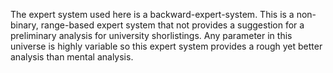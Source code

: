 The expert system used here is a backward-expert-system. This is a non-binary, range-based expert system that not provides a suggestion for a preliminary analysis for university shorlistings. Any parameter in this universe is highly variable so this expert system provides a rough yet better analysis than mental analysis. 
